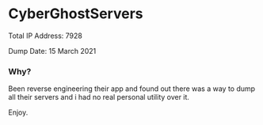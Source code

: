 # CyberGhostServers

Total IP Address: 7928

Dump Date: 15 March 2021

### Why?
Been reverse engineering their app and found out there was a way to dump all their servers and i had no real personal utility over it.

Enjoy.
